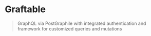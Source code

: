 # Graftable
> GraphQL via PostGraphile with integrated authentication and framework for customized queries and mutations
